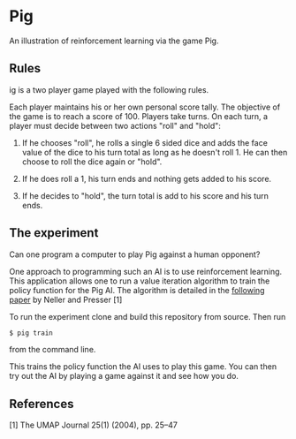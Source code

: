 # Pig 
An illustration of reinforcement learning via the game Pig. 

## Rules
ig is a two player game played with the following rules. 

Each player maintains his or her own personal score tally. The objective of the game is to reach a score of 100. Players take turns. On each turn, a player must decide between two actions "roll" and "hold":

1. If he chooses "roll", he rolls a single 6 sided dice and adds the face value of the dice to his turn total as long as he doesn't roll 1. He can then choose to roll the dice again or "hold". 

2. If he does roll a 1, his turn ends and nothing gets added to his score. 

3. If he decides to "hold", the turn total is add to his score and his turn ends. 

## The experiment 
Can one program a computer to play Pig against a human opponent? 

One approach to programming such an AI is to use reinforcement learning. This application allows one to run a value iteration algorithm to train the policy function for the Pig AI. The algorithm is detailed in the [following paper](http://cs.gettysburg.edu/~tneller/papers/pig.zip) by Neller and Presser [1]

To run the experiment clone and build this repository from source. Then run 

```bash
$ pig train 
``` 
from the command line. 

This trains the policy function the AI uses to play this game. You can then try out the AI by playing a game against it and see how you do. 

## References 
[1] The UMAP Journal 25(1) (2004), pp. 25–47